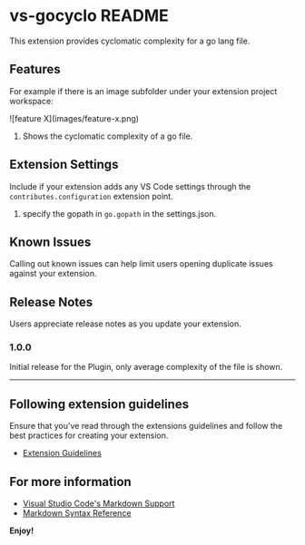 # vs-gocyclo README

This extension provides cyclomatic complexity for a go lang file.

## Features

For example if there is an image subfolder under your extension project workspace:

\!\[feature X\]\(images/feature-x.png\)

1. Shows the cyclomatic complexity of a go file.

## Extension Settings

Include if your extension adds any VS Code settings through the `contributes.configuration` extension point.

1. specify the gopath in `go.gopath` in the settings.json.

## Known Issues

Calling out known issues can help limit users opening duplicate issues against your extension.

## Release Notes

Users appreciate release notes as you update your extension.

### 1.0.0

Initial release for the Plugin, only average complexity of the file is shown.

---

## Following extension guidelines

Ensure that you've read through the extensions guidelines and follow the best practices for creating your extension.

* [Extension Guidelines](https://code.visualstudio.com/api/references/extension-guidelines)


## For more information

* [Visual Studio Code's Markdown Support](http://code.visualstudio.com/docs/languages/markdown)
* [Markdown Syntax Reference](https://help.github.com/articles/markdown-basics/)

**Enjoy!**
